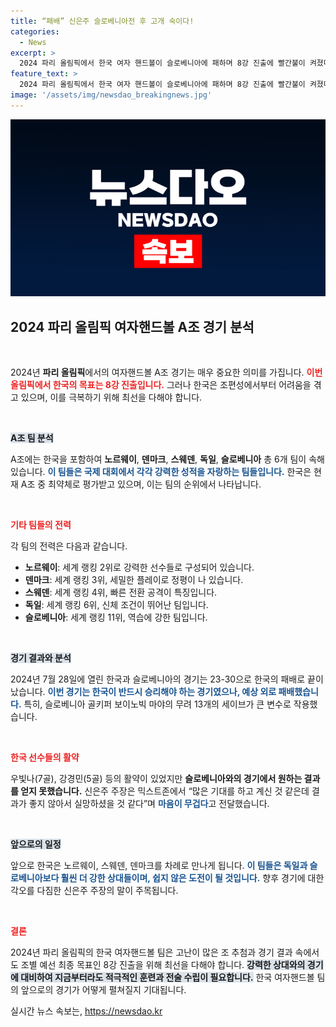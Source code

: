 ```yaml
---
title: “패배” 신은주 슬로베니아전 후 고개 숙이다!
categories:
  - News
excerpt: >
  2024 파리 올림픽에서 한국 여자 핸드볼이 슬로베니아에 패하며 8강 진출에 빨간불이 켜졌다. 독일을 꺾은 기세를 이어가지 못한 한국, 향후 노르웨이와 스웨덴, 덴마크를 상대해야 하는 상황에서 과연 이대목을 극복할 수 있을까?
feature_text: >
  2024 파리 올림픽에서 한국 여자 핸드볼이 슬로베니아에 패하며 8강 진출에 빨간불이 켜졌다. 독일을 꺾은 기세를 이어가지 못한 한국, 향후 노르웨이와 스웨덴, 덴마크를 상대해야 하는 상황에서 과연 이대목을 극복할 수 있을까?
image: '/assets/img/newsdao_breakingnews.jpg'
---
```


<p><img src="/assets/img/newsdao_breakingnews.jpg" alt="pcversion 속보" /></p>

<h2 data-ke-size="size26">2024 파리 올림픽 여자핸드볼 A조 경기 분석</h2>

<p data-ke-size="size16">&nbsp;</p>

<p>2024년 <b>파리 올림픽</b>에서의 여자핸드볼 A조 경기는 매우 중요한 의미를 가집니다. <b><span style="color: #ee2323;">이번 올림픽에서 한국의 목표는 8강 진출입니다.</span></b> 그러나 한국은 조편성에서부터 어려움을 겪고 있으며, 이를 극복하기 위해 최선을 다해야 합니다.   </p>

<p data-ke-size="size16">&nbsp;</p>

<p><b><span style="background-color: #21538527;">A조 팀 분석</span></b></p>

<p>A조에는 한국을 포함하여 <b>노르웨이</b>, <b>덴마크</b>, <b>스웨덴</b>, <b>독일</b>, <b>슬로베니아</b> 총 6개 팀이 속해 있습니다. <b><span style="color: #1a5490;">이 팀들은 국제 대회에서 각각 강력한 성적을 자랑하는 팀들입니다.</span></b> 한국은 현재 A조 중 최약체로 평가받고 있으며, 이는 팀의 순위에서 나타납니다.</p>

<p data-ke-size="size16">&nbsp;</p>

<p><b><span style="color: #ee2323;">기타 팀들의 전력</span></b></p>

<p>각 팀의 전력은 다음과 같습니다.  </p>

<ul>
    <li><b>노르웨이</b>: 세계 랭킹 2위로 강력한 선수들로 구성되어 있습니다.</li>
    <li><b>덴마크</b>: 세계 랭킹 3위, 세밀한 플레이로 정평이 나 있습니다.</li>
    <li><b>스웨덴</b>: 세계 랭킹 4위, 빠른 전환 공격이 특징입니다.</li>
    <li><b>독일</b>: 세계 랭킹 6위, 신체 조건이 뛰어난 팀입니다.</li>
    <li><b>슬로베니아</b>: 세계 랭킹 11위, 역습에 강한 팀입니다.</li>
</ul>

<p data-ke-size="size16">&nbsp;</p>

<p><b><span style="background-color: #21538527;">경기 결과와 분석</span></b></p>

<p>2024년 7월 28일에 열린 한국과 슬로베니아의 경기는 23-30으로 한국의 패배로 끝이 났습니다. <b><span style="color: #1a5490;">이번 경기는 한국이 반드시 승리해야 하는 경기였으나, 예상 외로 패배했습니다.</span></b> 특히, 슬로베니아 골키퍼 보이노빅 마야의 무려 13개의 세이브가 큰 변수로 작용했습니다.  </p>

<p data-ke-size="size16">&nbsp;</p>

<p><b><span style="color: #ee2323;">한국 선수들의 활약</span></b></p>

<p>우빛나(7골), 강경민(5골) 등의 활약이 있었지만 <b>슬로베니아와의 경기에서 원하는 결과를 얻지 못했습니다.</b> 신은주 주장은 믹스트존에서 “많은 기대를 하고 계신 것 같은데 결과가 좋지 않아서 실망하셨을 것 같다”며 <b><span style="color: #1a5490;">마음이 무겁다</span></b>고 전달했습니다.   </p>

<p data-ke-size="size16">&nbsp;</p>

<p><b><span style="background-color: #21538527;">앞으로의 일정</span></b></p>

<p>앞으로 한국은 노르웨이, 스웨덴, 덴마크를 차례로 만나게 됩니다. <b><span style="color: #1a5490;">이 팀들은 독일과 슬로베니아보다 훨씬 더 강한 상대들이며, 쉽지 않은 도전이 될 것입니다.</span></b> 향후 경기에 대한 각오를 다짐한 신은주 주장의 말이 주목됩니다.   </p>

<p data-ke-size="size16">&nbsp;</p>

<p><b><span style="color: #ee2323;">결론</span></b></p>

<p>2024년 파리 올림픽의 한국 여자핸드볼 팀은 고난이 많은 조 추첨과 경기 결과 속에서도 조별 예선 최종 목표인 8강 진출을 위해 최선을 다해야 합니다. <b><span style="background-color: #21538527;">강력한 상대와의 경기에 대비하여 지금부터라도 적극적인 훈련과 전술 수립이 필요합니다.</span></b> 한국 여자핸드볼 팀의 앞으로의 경기가 어떻게 펼쳐질지 기대됩니다.</p>
실시간 뉴스 속보는, <a href="https://newsdao.kr" rel="dofollow">https://newsdao.kr</a>


